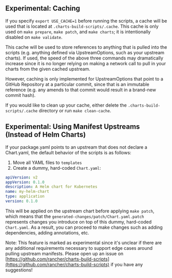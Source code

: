 ## Experimental: Caching

If you specify `export USE_CACHE=1` before running the scripts, a cache will be used that is located at `.charts-build-scripts/.cache`. This cache is only used on `make prepare`, `make patch`, and `make charts`; it is intentionally disabled on `make validate`.

This cache will be used to store references to anything that is pulled into the scripts (e.g. anything defined via UpstreamOptions, such as your upstream charts). If used, the speed of the above three commands may dramatically increase since it is no longer relying on making a network call to pull in your charts from the given cached upstream.

However, caching is only implemented for UpstreamOptions that point to a GitHub Repository at a particular commit, since that is an immutable reference (e.g. any amends to that commit would result in a brand-new commit hash).

If you would like to clean up your cache, either delete the `.charts-build-scripts/.cache` directory or run `make clean-cache`.

## Experimental: Using Manifest Upstreams (Instead of Helm Charts)

If your package.yaml points to an upstream that does not declare a Chart.yaml, the default behavior of the scripts is as follows:
1) Move all YAML files to `templates`
2) Create a dummy, hard-coded `Chart.yaml`:

```yaml
apiVersion: v2
appVersion: 0.1.0
description: A Helm chart for Kubernetes
name: my-helm-chart
type: application
version: 0.1.0
```

This will be applied on the upstream chart before applying `make patch`, which means that the `generated-changes/patch/Chart.yaml.patch` represents changes you introduce on top of this dummy, hard-coded `Chart.yaml`. As a result, you can proceed to make changes such as adding dependencies, adding annotations, etc.

Note: This feature is marked as experimental since it's unclear if there are any additional requirements necessary to support edge cases around pulling upstream manifests. Please open up an issue on [https://github.com/rancher/charts-build-scripts](https://github.com/rancher/charts-build-scripts) if you have any suggestions!